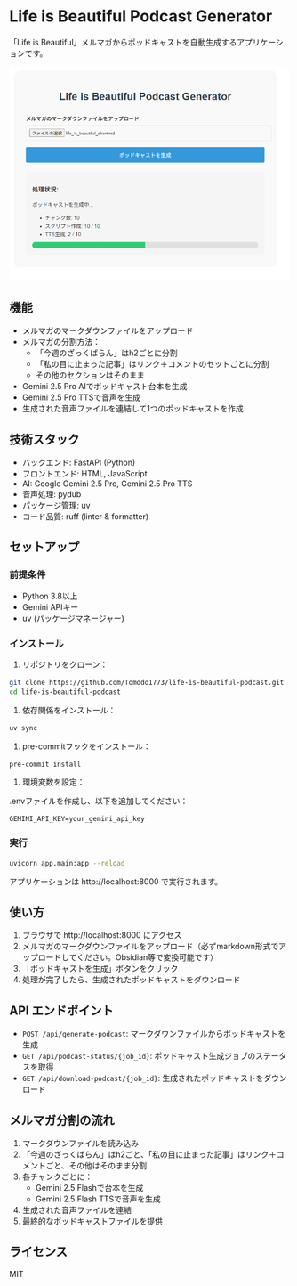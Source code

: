 # Life is Beautiful Podcast Generator

「Life is Beautiful」メルマガからポッドキャストを自動生成するアプリケーションです。

![アプリ画面サンプル](images/demo.png)

## 機能

- メルマガのマークダウンファイルをアップロード
- メルマガの分割方法：
  - 「今週のざっくばらん」はh2ごとに分割
  - 「私の目に止まった記事」はリンク＋コメントのセットごとに分割
  - その他のセクションはそのまま
- Gemini 2.5 Pro AIでポッドキャスト台本を生成
- Gemini 2.5 Pro TTSで音声を生成
- 生成された音声ファイルを連結して1つのポッドキャストを作成

## 技術スタック

- バックエンド: FastAPI (Python)
- フロントエンド: HTML, JavaScript
- AI: Google Gemini 2.5 Pro, Gemini 2.5 Pro TTS
- 音声処理: pydub
- パッケージ管理: uv
- コード品質: ruff (linter & formatter)

## セットアップ

### 前提条件

- Python 3.8以上
- Gemini APIキー
- uv (パッケージマネージャー)

### インストール

1. リポジトリをクローン：

```bash
git clone https://github.com/Tomodo1773/life-is-beautiful-podcast.git
cd life-is-beautiful-podcast
```

1. 依存関係をインストール：

```bash
uv sync
```

1. pre-commitフックをインストール：

```bash
pre-commit install
```

1. 環境変数を設定：

.envファイルを作成し、以下を追加してください：

```env
GEMINI_API_KEY=your_gemini_api_key
```

### 実行

```bash
uvicorn app.main:app --reload
```

アプリケーションは http://localhost:8000 で実行されます。

## 使い方

1. ブラウザで http://localhost:8000 にアクセス
1. メルマガのマークダウンファイルをアップロード（必ずmarkdown形式でアップロードしてください。Obsidian等で変換可能です）
1. 「ポッドキャストを生成」ボタンをクリック
1. 処理が完了したら、生成されたポッドキャストをダウンロード

## API エンドポイント

- `POST /api/generate-podcast`: マークダウンファイルからポッドキャストを生成
- `GET /api/podcast-status/{job_id}`: ポッドキャスト生成ジョブのステータスを取得
- `GET /api/download-podcast/{job_id}`: 生成されたポッドキャストをダウンロード

## メルマガ分割の流れ

1. マークダウンファイルを読み込み
1. 「今週のざっくばらん」はh2ごと、「私の目に止まった記事」はリンク＋コメントごと、その他はそのまま分割
1. 各チャンクごとに：
   - Gemini 2.5 Flashで台本を生成
   - Gemini 2.5 Flash TTSで音声を生成
1. 生成された音声ファイルを連結
1. 最終的なポッドキャストファイルを提供

## ライセンス

MIT
